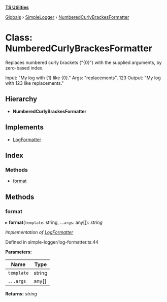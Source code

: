 **[TS Utilities](../README.md)**

[Globals](../README.md) › [SimpleLogger](../modules/simplelogger.md) › [NumberedCurlyBrackesFormatter](simplelogger.numberedcurlybrackesformatter.md)

# Class: NumberedCurlyBrackesFormatter

Replaces numbered curly brackets ("{0}") with the supplied arguments, by zero-based index.

Input: "My log with {1} like {0}."
Args: "replacements", 123
Output: "My log with 123 like replacements."

## Hierarchy

* **NumberedCurlyBrackesFormatter**

## Implements

* [LogFormatter](../interfaces/simplelogger.logformatter.md)

## Index

### Methods

* [format](simplelogger.numberedcurlybrackesformatter.md#format)

## Methods

###  format

▸ **format**(`template`: string, ...`args`: any[]): *string*

*Implementation of [LogFormatter](../interfaces/simplelogger.logformatter.md)*

Defined in simple-logger/log-formatter.ts:44

**Parameters:**

Name | Type |
------ | ------ |
`template` | string |
`...args` | any[] |

**Returns:** *string*
